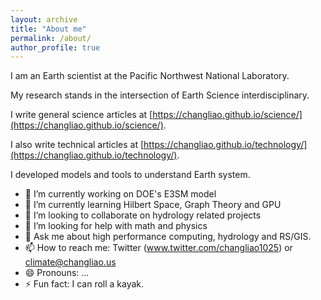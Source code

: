 ```yaml
---
layout: archive
title: "About me"
permalink: /about/
author_profile: true
---
```


I am an Earth scientist at the Pacific Northwest National Laboratory.

My research stands in the intersection of Earth Science interdisciplinary.

I write general science articles at 
[https://changliao.github.io/science/](https://changliao.github.io/science/).

I also write technical articles at
[https://changliao.github.io/technology/](https://changliao.github.io/technology/).

I developed models and tools to understand Earth system.

- 🔭 I’m currently working on DOE's E3SM model
- 🌱 I’m currently learning Hilbert Space, Graph Theory and GPU
- 👯 I’m looking to collaborate on hydrology related projects
- 🤔 I’m looking for help with math and physics
- 💬 Ask me about high performance computing, hydrology and RS/GIS.
- 📫 How to reach me: Twitter (www.twitter.com/changliao1025) or climate@changliao.us
- 😄 Pronouns: ...
- ⚡ Fun fact: I can roll a kayak.
